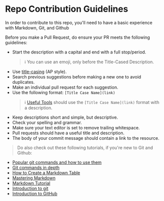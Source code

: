# Repo Contribution Guidelines

In order to contribute to this repo, you'll need to have a basic experience with Markdown, Git, and Github

Before you make a Pull Request, do ensure your PR meets the following guidelines:

- Start the description with a capital and end with a full stop/period.
  > :information_source: You can use an emoji, only before the Title-Cased Description.
- Use [title-casing](https://titlecaseconverter.com/) (AP style).
- Search previous suggestions before making a new one to avoid duplicates.
- Make an individual pull request for each suggestion.
- Use the following format: `[Title Case Name](link)`
  > :information_source: [Useful Tools](https://github.com/BolajiAyodeji/awesome-technical-writing#useful-tools) should use the `[Title Case Name](link)` format with a description.
- Keep descriptions short and simple, but descriptive.
- Check your spelling and grammar.
- Make sure your text editor is set to remove trailing whitespace.
- Pull requests should have a useful title and description.
- The body of your commit message should contain a link to the resource.

> Do also check out these following tutorials, if you're new to Git and Github:
  * [Popular git commands and how to use them](https://rogerdudler.github.io/git-guide/)
  * [Git commands in depth](https://medium.com/@george.seif94/a-full-tutorial-on-how-to-use-github-88466bac7d42)
  * [How to Create a Markdown Table](https://www.makeuseof.com/tag/create-markdown-table/)
  * [Mastering Markdown](https://guides.github.com/features/mastering-markdown/)
  * [Markdown Tutorial](https://www.markdowntutorial.com/)
  * [Introduction to git](https://www.freecodecamp.org/news/what-is-git-and-how-to-use-it-c341b049ae61/)  
  * [Introduction to GitHub](https://product.hubspot.com/blog/git-and-github-tutorial-for-beginners)
  
